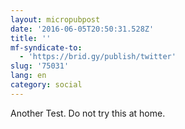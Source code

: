 ```yaml
---
layout: micropubpost
date: '2016-06-05T20:50:31.528Z'
title: ''
mf-syndicate-to:
  - 'https://brid.gy/publish/twitter'
slug: '75031'
lang: en
category: social
---
```

Another Test. Do not try this at home.

